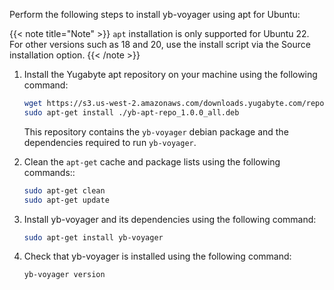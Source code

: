 <!--
+++
private=true
+++
-->

Perform the following steps to install yb-voyager using apt for Ubuntu:

{{< note title="Note" >}}
`apt` installation is only supported for Ubuntu 22. For other versions such as 18 and 20, use the install script via the Source installation option.
{{< /note >}}

1. Install the Yugabyte apt repository on your machine using the following command:

    ```sh
    wget https://s3.us-west-2.amazonaws.com/downloads.yugabyte.com/repos/reporpms/yb-apt-repo_1.0.0_all.deb
    sudo apt-get install ./yb-apt-repo_1.0.0_all.deb
    ```

    This repository contains the `yb-voyager` debian package and the dependencies required to run `yb-voyager`.

1. Clean the `apt-get` cache and package lists using the following commands::

    ```sh
    sudo apt-get clean
    sudo apt-get update
    ```

1. Install yb-voyager and its dependencies using the following command:

    ```sh
    sudo apt-get install yb-voyager
    ```

1. Check that yb-voyager is installed using the following command:

    ```sh
    yb-voyager version
    ```
